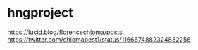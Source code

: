 # hngproject
https://lucid.blog/florencechioma/posts
https://twitter.com/chiomabest1/status/1166674882324832256
